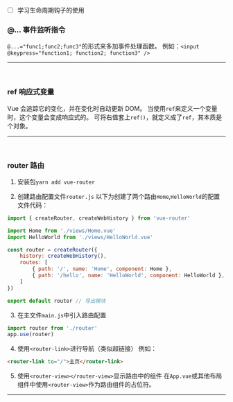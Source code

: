 - [ ] 学习生命周期钩子的使用

### @... 事件监听指令
``@...="func1;func2;func3"``的形式来多加事件处理函数。
例如：``<input @keypress="function1; function2; function3" />``
***
<br>


### ref 响应式变量
Vue 会追踪它的变化，并在变化时自动更新 DOM。
当使用``ref``来定义一个变量时，这个变量会变成响应式的。
可将右值套上``ref()``，就定义成了``ref``，其本质是个对象。
***
<br>


### router 路由
1. 安装包``yarn add vue-router``

2. 创建路由配置文件``router.js``
以下为创建了两个路由``Home``,``HelloWorld``的配置文件代码：
```javascript
import { createRouter, createWebHistory } from 'vue-router'

import Home from './views/Home.vue'
import HelloWorld from './views/HelloWorld.vue'

const router = createRouter({
    history: createWebHistory(),
    routes: [
        { path: '/', name: 'Home', component: Home },
        { path: '/hello', name: 'HelloWorld', component: HelloWorld },
    ]
})

export default router // 导出模块
```

3. 在主文件``main.js``中引入路由配置
```javascript
import router from './router'
app.use(router)
```

4. 使用``<router-link>``进行导航（类似超链接）
例如：
```html
<router-link to="/">主页</router-link>
```

5. 使用``<router-view></router-view>``显示路由中的组件
在``App.vue``或其他布局组件中使用``<router-view>``作为路由组件的占位符。
***
<br>